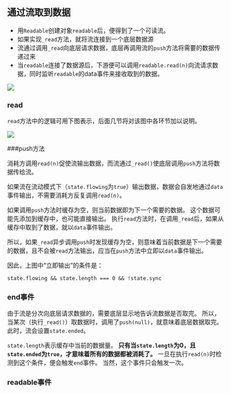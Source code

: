 
## 通过流取到数据

 - 用`Readable`创建对象`readable`后，便得到了一个可读流。
 - 如果实现`_read`方法，就将流连接到一个底层数据源
 - 流通过调用`_read`向底层请求数据，底层再调用流的`push`方法将需要的数据传递过来
 - 当`readable`连接了数据源后，下游便可以调用`readable.read(n)`向流请求数据，同时监听`readable`的data事件来接收取到的数据。

![](http://tech.meituan.com/img/stream-how-data-comes-out.png) 

### read

`read`方法中的逻辑可用下图表示，后面几节将对该图中各环节加以说明。

![](http://tech.meituan.com/img/stream-read.png)


###push方法

消耗方调用`read(n)`促使流输出数据，而流通过`_read()`使底层调用`push`方法将数据传给流。

如果流在流动模式下（`state.flowing`为`true`）输出数据，数据会自发地通过`data`事件输出，不需要消耗方反复调用`read(n)`。

如果调用`push`方法时缓存为空，则当前数据即为下一个需要的数据。
这个数据可能先添加到缓存中，也可能直接输出。
执行`read`方法时，在调用`_read`后，如果从缓存中取到了数据，就以`data`事件输出。

所以，如果`_read`异步调用`push`时发现缓存为空，则意味着当前数据是下一个需要的数据，且不会被`read`方法输出，应当在`push`方法中立即以`data`事件输出。

因此，上图中“立即输出”的条件是：

    state.flowing && state.length === 0 && !state.sync
    
    
### end事件

由于流是分次向底层请求数据的，需要底层显示地告诉流数据是否取完。
所以，当某次（执行`_read()`）取数据时，调用了`push(null)`，就意味着底层数据取完。
此时，流会设置`state.ended`。

`state.length`表示缓存中当前的数据量。
**只有当`state.length`为0，且`state.ended`为`true`，才意味着所有的数据都被消耗了。**
一旦在执行`read(n)`时检测到这个条件，便会触发`end`事件。
当然，这个事件只会触发一次。


### readable事件


